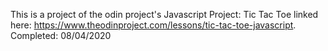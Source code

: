 This is a project of the odin project's Javascript Project: Tic Tac Toe linked here:
https://www.theodinproject.com/lessons/tic-tac-toe-javascript. Completed: 08/04/2020